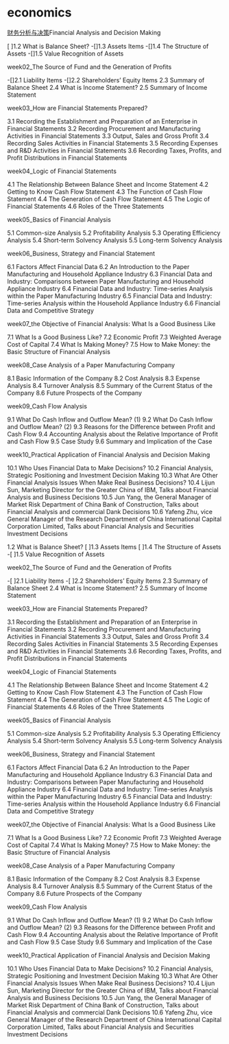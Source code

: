  # economics
[财务分析与决策](https://courses.edx.org/courses/course-v1:TsinghuaX+80512073x+1T2016/course/)Financial Analysis and Decision Making


[ ]1.2 What is Balance Sheet?
-[]1.3 Assets Items
-[]1.4 The Structure of Assets
-[]1.5 Value Recognition of Assets

week02_The Source of Fund and the Generation of Profits

-[]2.1 Liability Items
-[]2.2 Shareholders’ Equity Items
2.3 Summary of Balance Sheet
2.4 What is Income Statement?
2.5 Summary of Income Statement

week03_How are Financial Statements Prepared?

3.1 Recording the Establishment and Preparation of an Enterprise in Financial Statements
3.2 Recording Procurement and Manufacturing Activities in Financial Statements
3.3 Output, Sales and Gross Profit
3.4 Recording Sales Activities in Financial Statements
3.5 Recording Expenses and R&D Activities in Financial Statements
3.6 Recording Taxes, Profits, and Profit Distributions in Financial Statements

week04_Logic of Financial Statements

4.1 The Relationship Between Balance Sheet and Income Statement
4.2 Getting to Know Cash Flow Statement
4.3 The Function of Cash Flow Statement
4.4 The Generation of Cash Flow Statement
4.5 The Logic of Financial Statements
4.6 Roles of the Three Statements

week05_Basics of Financial Analysis

5.1 Common-size Analysis
5.2 Profitability Analysis
5.3 Operating Efficiency Analysis
5.4 Short-term Solvency Analysis
5.5 Long-term Solvency Analysis

week06_Business, Strategy and Financial Statement

6.1 Factors Affect Financial Data
6.2 An Introduction to the Paper Manufacturing and Household Appliance Industry
6.3 Financial Data and Industry: Comparisons between Paper Manufacturing and Household Appliance Industry
6.4 Financial Data and Industry: Time-series Analysis within the Paper Manufacturing Industry
6.5 Financial Data and Industry: Time-series Analysis within the Household Appliance Industry
6.6 Financial Data and Competitive Strategy

week07_the Objective of Financial Analysis: What Is a Good Business Like

7.1 What Is a Good Business Like?
7.2 Economic Profit
7.3 Weighted Average Cost of Capital
7.4 What Is Making Money?
7.5 How to Make Money: the Basic Structure of Financial Analysis

week08_Case Analysis of a Paper Manufacturing Company

8.1 Basic Information of the Company
8.2 Cost Analysis
8.3 Expense Analysis
8.4 Turnover Analysis
8.5 Summary of the Current Status of the Company
8.6 Future Prospects of the Company

week09_Cash Flow Analysis

9.1 What Do Cash Inflow and Outflow Mean? (1)
9.2 What Do Cash Inflow and Outflow Mean? (2)
9.3 Reasons for the Difference between Profit and Cash Flow
9.4 Accounting Analysis about the Relative Importance of Profit and Cash Flow
9.5 Case Study
9.6 Summary and Implication of the Case

week10_Practical Application of Financial Analysis and Decision Making

10.1 Who Uses Financial Data to Make Decisions?
10.2 Financial Analysis, Strategic Positioning and Investment Decision Making
10.3 What Are Other Financial Analysis Issues When Make Real Business Decisions?
10.4 Lijun Sun, Marketing Director for the Greater China of IBM, Talks about Financial Analysis and Business Decisions
10.5 Jun Yang, the General Manager of Market Risk Department of China Bank of Construction, Talks about Financial Analysis and commercial Dank Decisions
10.6 Yafeng Zhu, vice General Manager of the Research Department of China International Capital Corporation Limited, Talks about Financial Analysis and Securities Investment Decisions

1.2 What is Balance Sheet?
[ ]1.3 Assets Items
[ ]1.4 The Structure of Assets
-[ ]1.5 Value Recognition of Assets

week02_The Source of Fund and the Generation of Profits

-[ ]2.1 Liability Items
-[ ]2.2 Shareholders’ Equity Items
2.3 Summary of Balance Sheet
2.4 What is Income Statement?
2.5 Summary of Income Statement

week03_How are Financial Statements Prepared?

3.1 Recording the Establishment and Preparation of an Enterprise in Financial Statements
3.2 Recording Procurement and Manufacturing Activities in Financial Statements
3.3 Output, Sales and Gross Profit
3.4 Recording Sales Activities in Financial Statements
3.5 Recording Expenses and R&D Activities in Financial Statements
3.6 Recording Taxes, Profits, and Profit Distributions in Financial Statements

week04_Logic of Financial Statements

4.1 The Relationship Between Balance Sheet and Income Statement
4.2 Getting to Know Cash Flow Statement
4.3 The Function of Cash Flow Statement
4.4 The Generation of Cash Flow Statement
4.5 The Logic of Financial Statements
4.6 Roles of the Three Statements

week05_Basics of Financial Analysis

5.1 Common-size Analysis
5.2 Profitability Analysis
5.3 Operating Efficiency Analysis
5.4 Short-term Solvency Analysis
5.5 Long-term Solvency Analysis

week06_Business, Strategy and Financial Statement

6.1 Factors Affect Financial Data
6.2 An Introduction to the Paper Manufacturing and Household Appliance Industry
6.3 Financial Data and Industry: Comparisons between Paper Manufacturing and Household Appliance Industry
6.4 Financial Data and Industry: Time-series Analysis within the Paper Manufacturing Industry
6.5 Financial Data and Industry: Time-series Analysis within the Household Appliance Industry
6.6 Financial Data and Competitive Strategy

week07_the Objective of Financial Analysis: What Is a Good Business Like

7.1 What Is a Good Business Like?
7.2 Economic Profit
7.3 Weighted Average Cost of Capital
7.4 What Is Making Money?
7.5 How to Make Money: the Basic Structure of Financial Analysis

week08_Case Analysis of a Paper Manufacturing Company

8.1 Basic Information of the Company
8.2 Cost Analysis
8.3 Expense Analysis
8.4 Turnover Analysis
8.5 Summary of the Current Status of the Company
8.6 Future Prospects of the Company

week09_Cash Flow Analysis

9.1 What Do Cash Inflow and Outflow Mean? (1)
9.2 What Do Cash Inflow and Outflow Mean? (2)
9.3 Reasons for the Difference between Profit and Cash Flow
9.4 Accounting Analysis about the Relative Importance of Profit and Cash Flow
9.5 Case Study
9.6 Summary and Implication of the Case

week10_Practical Application of Financial Analysis and Decision Making

10.1 Who Uses Financial Data to Make Decisions?
10.2 Financial Analysis, Strategic Positioning and Investment Decision Making
10.3 What Are Other Financial Analysis Issues When Make Real Business Decisions?
10.4 Lijun Sun, Marketing Director for the Greater China of IBM, Talks about Financial Analysis and Business Decisions
10.5 Jun Yang, the General Manager of Market Risk Department of China Bank of Construction, Talks about Financial Analysis and commercial Dank Decisions
10.6 Yafeng Zhu, vice General Manager of the Research Department of China International Capital Corporation Limited, Talks about Financial Analysis and Securities Investment Decisions

